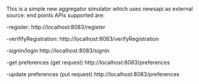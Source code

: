 This is a simple new aggregator simulator which uses newsapi as external source:
end points APIs supported are:

-register: 
http://localhost:8083/register

-verififyRegistration:
http://localhost:8083/verifyRegistration

-signin/login
http://localhost:8083/signin

-get preferences (get request)
http://localhost:8083/preferences

-update preferences (put request)
http://localhost:8083/preferences




